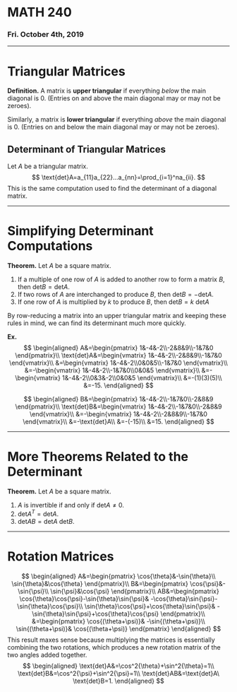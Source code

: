 # MATH 240
### Fri. October 4th, 2019
---

# Triangular Matrices
__Definition.__ A matrix is __upper triangular__ if everything _below_ the main diagonal is 0. (Entries on and above the main diagonal may or may not be zeroes). 

Similarly, a matrix is __lower triangular__ if everything _above_ the main diagonal is 0. (Entries on and below the main diagonal may or may not be zeroes).

## Determinant of Triangular Matrices
Let $A$ be a triangular matrix.
$$
\text{det}A=a_{11}a_{22}...a_{nn}=\prod_{i=1}^na_{ii}.
$$ This is the same computation used to find the determinant of a diagonal matrix.

---
# Simplifying Determinant Computations

__Theorem.__ Let $A$ be a square matrix.
1. If a multiple of one row of $A$ is added to another row to form a matrix $B$, then $\text{det}B=\text{det}A$.
2. If two rows of $A$ are interchanged to produce $B$, then $\text{det}B=-\text{det}A$.
3. If one row of $A$ is multiplied by $k$ to produce $B$, then $\text{det}B=k\ \text{det}A$

By row-reducing a matrix into an upper triangular matrix and keeping these rules in mind, we can find its determinant much more quickly.

__Ex.__
$$
\begin{aligned}
    A&=\begin{pmatrix}
        1&-4&-2\\-2&8&9\\-1&7&0
    \end{pmatrix}\\
    \text{det}A&=\begin{vmatrix}
        1&-4&-2\\-2&8&9\\-1&7&0
    \end{vmatrix}\\
    &=\begin{vmatrix}
        1&-4&-2\\0&0&5\\-1&7&0
    \end{vmatrix}\\
    &=-\begin{vmatrix}
        1&-4&-2\\-1&7&0\\0&0&5
    \end{vmatrix}\\
    &=-\begin{vmatrix}
        1&-4&-2\\0&3&-2\\0&0&5
    \end{vmatrix}\\
    &=-(1)(3)(5)\\
    &=-15.
\end{aligned}
$$

$$
\begin{aligned}
    B&=\begin{pmatrix}
        1&-4&-2\\-1&7&0\\-2&8&9
    \end{pmatrix}\\
    \text{det}B&=\begin{vmatrix}
        1&-4&-2\\-1&7&0\\-2&8&9
    \end{vmatrix}\\
    &=-\begin{vmatrix}
        1&-4&-2\\-2&8&9\\-1&7&0
    \end{vmatrix}\\
    &=-\text{det}A\\
    &=-(-15)\\
    &=15.
\end{aligned}
$$

---
# More Theorems Related to the Determinant

__Theorem.__ Let $A$ be a square matrix.
1. $A$ is invertible if and only if $\text{det}A\neq 0$.
2. $\text{det}A^T=\text{det}A$.
3. $\text{det}AB=\text{det}A\ \text{det}B$.

---
# Rotation Matrices
$$
\begin{aligned}
    A&=\begin{pmatrix}
        \cos{\theta}&-\sin{\theta}\\
        \sin{\theta}&\cos{\theta}
    \end{pmatrix}\\
    B&=\begin{pmatrix}
        \cos{\psi}&-\sin{\psi}\\
        \sin{\psi}&\cos{\psi}
    \end{pmatrix}\\
    AB&=\begin{pmatrix}
        \cos{\theta}\cos{\psi}-\sin{\theta}\sin{\psi}&
        -\cos{\theta}\sin{\psi}-\sin{\theta}\cos{\psi}\\
        \sin{\theta}\cos{\psi}+\cos{\theta}\sin{\psi}&
        -\sin{\theta}\sin{\psi}+\cos{\theta}\cos{\psi}
    \end{pmatrix}\\
    &=\begin{pmatrix}
        \cos{(\theta+\psi)}&
        -\sin{(\theta+\psi)}\\
        \sin{(\theta+\psi)}&
        \cos{(\theta+\psi)}
    \end{pmatrix}
\end{aligned}
$$ This result maxes sense because multiplying the matrices is essentially combining the two rotations, which produces a new rotation matrix of the two angles added together.
$$
\begin{aligned}
    \text{det}A&=\cos^2{\theta}+\sin^2{\theta}=1\\
    \text{det}B&=\cos^2{\psi}+\sin^2{\psi}=1\\
    \text{det}AB&=\text{det}A\ \text{det}B=1.
\end{aligned}
$$
